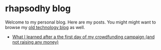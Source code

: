 rhapsodhy blog
==============

Welcome to my personal blog. Here are my posts. You might might want to browse my [old
technology blog](https://rsdy.blogs.balabit.com/) as well.

* [What I learned after a the first day of my crowdfunding campaign (and
not raising any money)](./posts/first_day_of_crowdfunding.html)
